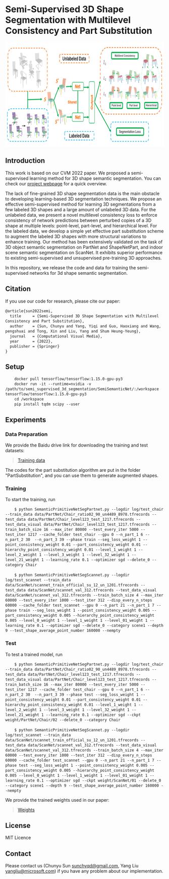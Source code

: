 # Semi-Supervised 3D Shape Segmentation with Multilevel Consistency and Part Substitution

<img src="consistency_graphical_abstract.png" alt="consistency_graphical_abstract" width=800px; height=331px;/>


## Introduction

This work is based on our CVM 2022 paper. We proposed a semi-supervised learning method for 3D shape semantic segmentation. You can check our [project webpage](https://isunchy.github.io/projects/semi_supervised_3d_segmentation.html) for a quick overview.

The lack of fine-grained 3D shape segmentation data is the main obstacle to developing learning-based 3D segmentation techniques. We propose an effective semi-supervised method for learning 3D segmentations from a few labeled 3D shapes and a large amount of unlabeled 3D data. For the unlabeled data, we present a novel multilevel consistency loss to enforce consistency of network predictions between perturbed copies of a 3D shape at multiple levels: point-level, part-level, and hierarchical level. For the labeled data, we develop a simple yet effective part substitution scheme to augment the labeled 3D shapes with more structural variations to enhance training. Our method has been extensively validated on the task of 3D object semantic segmentation on PartNet and ShapeNetPart, and indoor scene semantic segmentation on ScanNet. It exhibits superior performance to existing semi-supervised and unsupervised pre-training 3D approaches.

In this repository, we release the code and data for training the semi-supervised networks for 3d shape semantic segmentation.

## Citation

If you use our code for research, please cite our paper:
```
@article{sun2022semi,
  title     = {Semi-Supervised 3D Shape Segmentation with Multilevel Consistency and Part Substitution},
  author    = {Sun, Chunyu and Yang, Yiqi and Guo, Haoxiang and Wang, pengshuai and Tong, Xin and Liu, Yang and Shum Heung-Yeung},
  journal   = {Computational Visual Media},
  year      = {2022},
  publisher = {Springer}
}
```

## Setup


        docker pull tensorflow/tensorflow:1.15.0-gpu-py3
        docker run -it --runtime=nvidia -v /path/to/semi_supervised_3d_segmentation/SemiSemanticNet/:/workspace tensorflow/tensorflow:1.15.0-gpu-py3
        cd /workspace
        pip install tqdm scipy --user


## Experiments


### Data Preparation

We provide the Baidu drive link for downloading the training and test datasets:

>[Training data](https://pan.baidu.com/s/1WAcI8cTYAcYsAuCQNupXfQ?pwd=semi)

The codes for the part substitution algorithm are put in the folder "PartSubstitution", and you can use them to generate augmented shapes.

### Training

To start the training, run

        $ python SemanticPrimitiveNetSegPartnet.py --logdir log/test_chair --train_data data/PartNet/Chair_ratio02_90_un4489_8978.tfrecords --test_data data/PartNet/Chair_level123_test_1217.tfrecords --test_data_visual data/PartNet/Chair_level123_test_1217.tfrecords --train_batch_size 16 --max_iter 80000 --test_every_iter 5000 --test_iter 1217 --cache_folder test_chair --gpu 0 --n_part_1 6 --n_part_2 30  --n_part_3 39 --phase train --seg_loss_weight 1 --point_consistency_weight 0.01 --part_consistency_weight 0.01 --hierarchy_point_consistency_weight 0.01 --level_1_weight 1 --level_2_weight 1 --level_3_weight 1 --level_32_weight 1 --level_21_weight 1 --learning_rate 0.1 --optimizer sgd --delete_0 --category Chair 

        $ python SemanticPrimitiveNetSegScannet.py --logdir log/test_scannet --train_data data/ScanNet/scannet_train_official_su_12_un_1201.tfrecords --test_data data/ScanNet/scannet_val_312.tfrecords --test_data_visual data/ScanNet/scannet_val_312.tfrecords --train_batch_size 4 --max_iter 60000 --test_every_iter 1000 --test_iter 312 --disp_every_n_steps 60000 --cache_folder test_scannet --gpu 0 --n_part 21 --n_part_1 7 --phase train --seg_loss_weight 1 --point_consistency_weight 0.005 --part_consistency_weight 0.005 --hierarchy_point_consistency_weight 0.005 --level_0_weight 1 --level_1_weight 1 --level_01_weight 1 --learning_rate 0.1 --optimizer sgd --delete_0 --category scene1 --depth 9 --test_shape_average_point_number 160000 --nempty

### Test

To test a trained model, run

        $ python SemanticPrimitiveNetSegPartnet.py --logdir log/test_chair --train_data data/PartNet/Chair_ratio02_90_un4489_8978.tfrecords --test_data data/PartNet/Chair_level123_test_1217.tfrecords --test_data_visual data/PartNet/Chair_level123_test_1217.tfrecords --train_batch_size 16 --max_iter 80000 --test_every_iter 5000 --test_iter 1217 --cache_folder test_chair --gpu 0 --n_part_1 6 --n_part_2 30  --n_part_3 39 --phase test --seg_loss_weight 1 --point_consistency_weight 0.01 --part_consistency_weight 0.01 --hierarchy_point_consistency_weight 0.01 --level_1_weight 1 --level_2_weight 1 --level_3_weight 1 --level_32_weight 1 --level_21_weight 1 --learning_rate 0.1 --optimizer sgd --ckpt weight/PartNet/Chair/02 --delete_0 --category Chair

        $ python SemanticPrimitiveNetSegScannet.py --logdir log/test_scannet --train_data data/ScanNet/scannet_train_official_su_12_un_1201.tfrecords --test_data data/ScanNet/scannet_val_312.tfrecords --test_data_visual data/ScanNet/scannet_val_312.tfrecords --train_batch_size 4 --max_iter 60000 --test_every_iter 1000 --test_iter 312 --disp_every_n_steps 60000 --cache_folder test_scannet --gpu 0 --n_part 21 --n_part_1 7 --phase test --seg_loss_weight 1 --point_consistency_weight 0.005 --part_consistency_weight 0.005 --hierarchy_point_consistency_weight 0.005 --level_0_weight 1 --level_1_weight 1 --level_01_weight 1 --learning_rate 0.1 --optimizer sgd --ckpt weight/ScanNet/01 --delete_0 --category scene1 --depth 9 --test_shape_average_point_number 160000 --nempty

We provide the trained weights used in our paper:

>[Weights](https://pan.baidu.com/s/19cnwsKwd_DPSF0rT7t1rNA?pwd=semi)



## License

MIT Licence

## Contact

Please contact us (Chunyu Sun sunchyqd@gmail.com, Yang Liu yangliu@microsoft.com) if you have any problem about our implementation.

